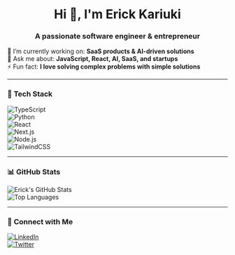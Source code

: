 <h1 align="center">Hi 👋, I'm Erick Kariuki</h1>
<h3 align="center">A passionate software engineer & entrepreneur</h3>

🌱 I’m currently working on: **SaaS products & AI-driven solutions**  
💬 Ask me about: **JavaScript, React, AI, SaaS, and startups**  
⚡ Fun fact: **I love solving complex problems with simple solutions**  

---

### 🚀 **Tech Stack**  
![TypeScript](https://img.shields.io/badge/typescript-F7DF1E?style=for-the-badge&logo=typescript&logoColor=black)  
![Python](https://img.shields.io/badge/python-38B2AC?style=for-the-badge&logo=python&logoColor=white)  
![React](https://img.shields.io/badge/React-61DAFB?style=for-the-badge&logo=react&logoColor=black)  
![Next.js](https://img.shields.io/badge/Next.js-000000?style=for-the-badge&logo=nextdotjs&logoColor=white)  
![Node.js](https://img.shields.io/badge/Node.js-339933?style=for-the-badge&logo=nodedotjs&logoColor=white)  
![TailwindCSS](https://img.shields.io/badge/TailwindCSS-38B2AC?style=for-the-badge&logo=tailwindcss&logoColor=white)  


---

### 📊 **GitHub Stats**  
![Erick's GitHub Stats](https://github-readme-stats.vercel.app/api?username=erikdevs&show_icons=true&theme=radical)  
![Top Languages](https://github-readme-stats.vercel.app/api/top-langs/?username=erikdevs&layout=compact&theme=radical)  

---

### 🔗 **Connect with Me**  
[![LinkedIn](https://img.shields.io/badge/LinkedIn-blue?style=for-the-badge&logo=linkedin)](https://linkedin.com/in/erick_kariuki)  
[![Twitter](https://img.shields.io/badge/Twitter-1DA1F2?style=for-the-badge&logo=twitter&logoColor=white)](https://twitter.com/erick_kariuki)  
